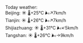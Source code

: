 Today weather:  
Beijing: ☀️   🌡️+25°C 🌬️↗7km/h  
Tianjin: ☀️   🌡️+26°C 🌬️↗7km/h  
Shijiazhuang: ☀️   🌡️+31°C 🌬️↙5km/h  
Tangshan: ☀️   🌡️+26°C 🌬️→9km/h  
